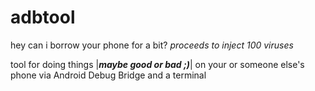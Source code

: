 # adbtool
hey can i borrow your phone for a bit? *proceeds to inject 100 viruses*

tool for doing things |***maybe good or bad ;)***| on your or someone else's phone via Android Debug Bridge and a terminal

